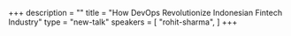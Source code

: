 +++
description = ""
title = "How DevOps Revolutionize Indonesian Fintech Industry"
type = "new-talk"
speakers = [
        "rohit-sharma",
]
+++